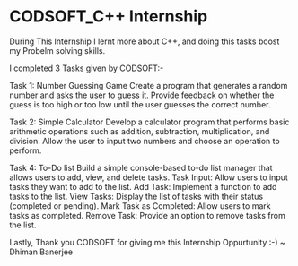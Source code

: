 # CODSOFT_C++ Internship
During This Internship I lernt more about C++, and doing this tasks boost my Probelm solving skills.

I completed 3 Tasks given by CODSOFT:-

Task 1: Number Guessing Game 
Create a program that generates a random number and asks the user to guess it. 
Provide feedback on whether the guess is too high or too low until the user guesses the correct number.

Task 2: Simple Calculator
Develop a calculator program that performs basic arithmetic operations such as addition, subtraction, multiplication, and division.
Allow the user to input two numbers and choose an operation to perform.

Task 4: To-Do list
Build a simple console-based to-do list manager that allows users to add, view, and delete tasks.
Task Input: Allow users to input tasks they want to add to the list.
Add Task: Implement a function to add tasks to the list.
View Tasks: Display the list of tasks with their status (completed or pending).
Mark Task as Completed: Allow users to mark tasks as completed.
Remove Task: Provide an option to remove tasks from the list.


Lastly, Thank you CODSOFT for giving me this Internship Oppurtunity :-) ~ Dhiman Banerjee
